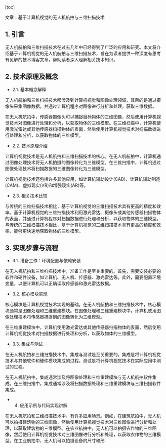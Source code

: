 
[toc]                    
                
                
文章：基于计算机视觉的无人机航拍与三维扫描技术

## 1. 引言

无人机航拍和三维扫描技术在过去几年中已经得到了广泛的应用和研究。本文将介绍基于计算机视觉的无人机航拍与三维扫描技术，旨在为读者提供一种深度有思考有见解的技术博客文章，帮助读者深入理解相关技术知识。

## 2. 技术原理及概念

- 2.1. 基本概念解释

无人机航拍和三维扫描技术都涉及到计算机视觉和图像处理领域，其目的是通过摄像头采集图像数据，并通过计算机程序对图像进行分析和处理，获取三维数据。

在无人机航拍中，传感器摄像头可以捕捉目标物体的三维图像，然后使用计算机视觉技术对图像进行处理和分析，以获取物体的三维模型。在三维扫描中，计算机使用激光雷达或其他传感器扫描物体的表面，然后使用计算机视觉技术对扫描数据进行处理和分析，以获取物体的三维模型。

- 2.2. 技术原理介绍

计算机视觉技术是无人机航拍和三维扫描技术的核心。在无人机航拍中，计算机通过图像处理技术将无人机拍摄的图像转化为三维模型。在三维扫描中，计算机通过图像处理技术将扫描数据的三维图像转化为三维模型。

计算机视觉技术还包括许多其他应用，如计算机辅助设计(CAD)、计算机辅助制造(CAM)、虚拟现实(VR)和增强现实(AR)等。

- 2.3. 相关技术比较

与传统的三维扫描技术相比，基于计算机视觉的三维扫描技术具有更高的精度和效率。基于计算机视觉的三维扫描技术利用激光雷达、摄像头或其他传感器扫描物体的表面，并通过计算机程序对扫描数据进行处理和分析，以获取物体的三维模型。与传统的三维扫描技术相比，基于计算机视觉的三维扫描技术具有更高的精度和效率，能够更快速地获取物体的三维模型。

## 3. 实现步骤与流程

- 3.1. 准备工作：环境配置与依赖安装

在无人机航拍和三维扫描技术中，准备工作是至关重要的。首先，需要安装必要的软件和硬件设备，如计算机、无人机、传感器、激光雷达等。此外，需要配置环境变量，以便计算机可以正确读取传感器和激光雷达数据。

- 3.2. 核心模块实现

核心模块是计算机视觉技术实现的基础。在无人机航拍和三维扫描技术中，核心模块通常是图像处理和三维重建模块。在图像处理和三维重建模块中，计算机使用图像处理技术将传感器捕捉到的图像转化为三维模型。

在三维重建模块中，计算机使用激光雷达或其他传感器扫描物体的表面，然后使用计算机视觉技术对扫描数据进行处理和分析，以获取物体的三维模型。

- 3.3. 集成与测试

在无人机航拍和三维扫描技术中，集成与测试是至关重要的。集成是将计算机视觉技术与其他软件和硬件模块集成的过程。测试是将计算机视觉技术在实际应用中测试的过程。

在无人机航拍中，集成通常涉及将图像处理和三维重建模块与无人机航拍软件集成。在三维扫描中，集成通常涉及将扫描数据处理和三维重建模块与三维扫描软件集成。

- 4. 应用示例与代码实现讲解

在无人机航拍和三维扫描技术中，有许多应用场景。例如，在建筑航拍中，无人机可以拍摄建筑物的三维图像，然后使用计算机视觉技术对三维图像进行分析和处理，以获取建筑物的三维模型。在农业航拍中，无人机可以拍摄农作物的三维图像，然后使用计算机视觉技术对三维图像进行分析和处理，以获取农作物的三维模型。在工业航拍中，无人机可以拍摄设备的尺寸和形

